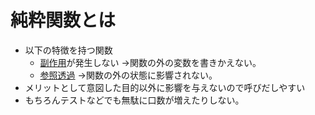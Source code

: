 # 純粋関数とは
* 以下の特徴を持つ関数
    * [副作用](./sideEffect.md)が発生しない ->関数の外の変数を書きかえない。
    * [参照透過](./referentialTransparency.md) ->関数の外の状態に影響されない。
* メリットとして意図した目的以外に影響を与えないので呼びだしやすい
* もちろんテストなどでも無駄に口数が増えたりしない。
